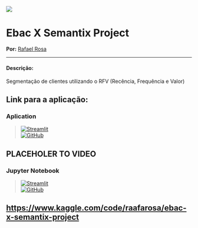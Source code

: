 [![](https://raw.githubusercontent.com/raafarosa/Ebac_Data_Scientist_General/main/utilities/newebac_logo_black_half.png)](https://github.com/raafarosa/Ebac_Data_Scientist_General)
---

# Ebac X Semantix Project

**Por:** [Rafael Rosa](https://www.linkedin.com/in/rafael-rosa-alves/)<br>

---

#### **Descrição:**
Segmentação de clientes utilizando o RFV (Recência, Frequência e Valor)

## Link para a aplicação:

### Aplication

> [![Streamlit](https://img.shields.io/badge/Streamlit-FF4B4B?logo=Streamlit&logoColor=white)](https://md30-practice-1.streamlit.app/) <br>
> [![GitHub](https://img.shields.io/github/directory-file-count/raafarosa/Ebac_Data_Scientist_General/Module_19_-_Streamlit2%2FPractice_1?type=dir&style=flat-square&logo=Github)](https://github.com/raafarosa/Ebac-Semantix/blob/main/MainPageSemantix.py)

PLACEHOLER TO VIDEO
---

### Jupyter Notebook

> [![Streamlit](https://img.shields.io/badge/Streamlit-FF4B4B?logo=Streamlit&logoColor=white)](https://md30-practice-2.streamlit.app/) <br>
> [![GitHub](https://img.shields.io/github/directory-file-count/raafarosa/Ebac_Data_Scientist_General/Module_19_-_Streamlit2%2FPractice_1?type=dir&style=flat-square&logo=Github)](https://github.com/raafarosa/Ebac_Data_Scientist_General/tree/main/Module_31_-_Streamlit_5/Practice_2)

https://www.kaggle.com/code/raafarosa/ebac-x-semantix-project
---